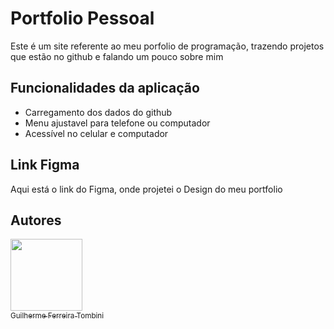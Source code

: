 
# Portfolio Pessoal

Este é um site referente ao meu porfolio de programação, trazendo projetos que estão no github e falando um pouco sobre mim

## Funcionalidades da aplicação

- Carregamento dos dados do github
- Menu ajustavel para telefone ou computador
- Acessível no celular e computador


## Link Figma

Aqui está o link do Figma, onde projetei o Design do meu portfolio


## Autores

[<img src="https://avatars.githubusercontent.com/u/85890520?v=4" width=115><br><sub>Guilherme Ferreira Tombini</sub>](https://github.com/Guilherme-Ferreira-Tombini)
